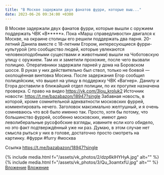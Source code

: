 ```yaml
---
title: "В Москве задержали двух фанатов фурри, которые выш..."
date: 2023-06-26 09:34:00 +0300
---
```


В Москве задержали двух фанатов фурри, которые вышли с оружием поддержать ЧВК «В*****».
Пока «Марш справедливости» двигался к Москве, на окраине столицы его решили поддержать два парня. 20-летний Данила вместе с 18-летним Егором, интересующиеся фурри-культурой (это сообщество людей, которые увлекаются человекоподобными существами и животными) вышли на Чоботовскую улицу с оружием. Там их и заметили прохожие, после чего вызвали полицию.
Оперативники задержали парней у дома на Боровском шоссе. В руках у них действительно был ствол, только не боевой — охолощённая винтовка Мосина. После задержания Егор сообщил полицейским, что вышел на улицу в поддержку ЧВК «Вагнер». Данилу и Егора доставили в ближайший отдел полиции, по их прогулке назначена проверка.
С право на видео https://vk.com/3lou_kroluk2
Источник новости: https://t.me/bazabazon/18947?single
Забавная новость, в которой, кроме сомнительной адекватности московских фуррей, комментировать нечего.
Заголовок максимально желтушный, и я очень сомневаюсь что всё было именно так. Просто, хотя бы потому, что большинство фуррей, особенно московских, имеют дико леволиберальные русофобские взгляды, извините если кого обидело, но это факт подтверждённый уже ни раз.
Думаю, в этом случае нет смысла рыться у них в голове, достаточно просто смотреть на картинку.
#фурри #furry #москва


Ссылка
https://t.me/bazabazon/18947?single

{% include media.html f="/assets/vk_photos/2/dzp6klHYHyA.jpg" alt="" %}
{% include media.html f="/assets/vk_photos/3/Qu_3oamtxfU.jpg" alt="" %}
[Вложение](https://vk.com/video41076938_456239645)
[Вложение](https://t.me/bazabazon/18947?single)
